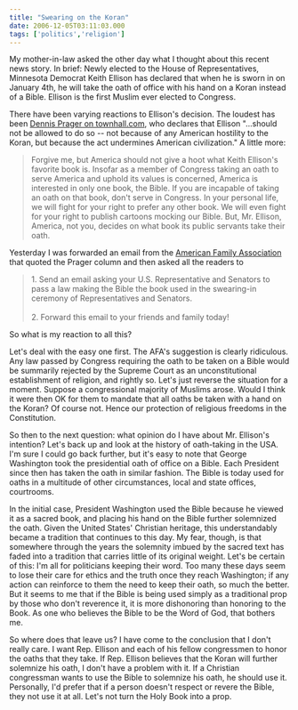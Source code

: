 ```yaml
---
title: "Swearing on the Koran"
date: 2006-12-05T03:11:03.000
tags: ['politics','religion']
---
```


My mother-in-law asked the other day what I thought about this recent news story. In brief: Newly elected to the House of Representatives, Minnesota Democrat Keith Ellison has declared that when he is sworn in on January 4th, he will take the oath of office with his hand on a Koran instead of a Bible. Ellison is the first Muslim ever elected to Congress.

There have been varying reactions to Ellison's decision. The loudest has been [Dennis Prager on townhall.com](http://www.townhall.com/Columnists/DennisPrager/2006/11/28/america,_not_keith_ellison,_decides_what_book_a_congressman_takes_his_oath_on), who declares that Ellison "...should not be allowed to do so -- not because of any American hostility to the Koran, but because the act undermines American civilization." A little more:

> Forgive me, but America should not give a hoot what Keith Ellison's favorite book is. Insofar as a member of Congress taking an oath to serve America and uphold its values is concerned, America is interested in only one book, the Bible. If you are incapable of taking an oath on that book, don't serve in Congress. In your personal life, we will fight for your right to prefer any other book. We will even fight for your right to publish cartoons mocking our Bible. But, Mr. Ellison, America, not you, decides on what book its public servants take their oath.

Yesterday I was forwarded an email from the [American Family Association](http://www.afa.net/aa112806_2.asp) that quoted the Prager column and then asked all the readers to

> 1\. Send an email asking your U.S. Representative and Senators to pass a law making the Bible the book used in the swearing-in ceremony of Representatives and Senators.  
> <br/>
> 2\. Forward this email to your friends and family today!

So what is my reaction to all this?

Let's deal with the easy one first. The AFA's suggestion is clearly ridiculous. Any law passed by Congress requiring the oath to be taken on a Bible would be summarily rejected by the Supreme Court as an unconstitutional establishment of religion, and rightly so. Let's just reverse the situation for a moment. Suppose a congressional majority of Muslims arose. Would I think it were then OK for them to mandate that all oaths be taken with a hand on the Koran? Of course not. Hence our protection of religious freedoms in the Constitution.

So then to the next question: what opinion do I have about Mr. Ellison's intention? Let's back up and look at the history of oath-taking in the USA. I'm sure I could go back further, but it's easy to note that George Washington took the presidential oath of office on a Bible. Each President since then has taken the oath in similar fashion. The Bible is today used for oaths in a multitude of other circumstances, local and state offices, courtrooms.

In the initial case, President Washington used the Bible because he viewed it as a sacred book, and placing his hand on the Bible further solemnized the oath. Given the United States' Christian heritage, this understandably became a tradition that continues to this day. My fear, though, is that somewhere through the years the solemnity imbued by the sacred text has faded into a tradition that carries little of its original weight. Let's be certain of this: I'm all for politicians keeping their word. Too many these days seem to lose their care for ethics and the truth once they reach Washington; if any action can reinforce to them the need to keep their oath, so much the better. But it seems to me that if the Bible is being used simply as a traditional prop by those who don't reverence it, it is more dishonoring than honoring to the Book. As one who believes the Bible to be the Word of God, that bothers me.

So where does that leave us? I have come to the conclusion that I don't really care. I want Rep. Ellison and each of his fellow congressmen to honor the oaths that they take. If Rep. Ellison believes that the Koran will further solemnize his oath, I don't have a problem with it. If a Christian congressman wants to use the Bible to solemnize his oath, he should use it. Personally, I'd prefer that if a person doesn't respect or revere the Bible, they not use it at all. Let's not turn the Holy Book into a prop.
